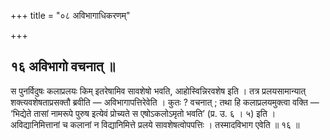 +++
title = "०८ अविभागाधिकरणम्"

+++

## १६ अविभागो वचनात् ॥

स पुनर्विदुषः कलाप्रलयः किम् इतरेषामिव सावशेषो भवति, आहोस्विन्निरवशेष इति । तत्र प्रलयसामान्यात् शक्त्यवशेषताप्रसक्तौ ब्रवीति — अविभागापत्तिरेवेति । कुतः ? वचनात् ; तथा हि कलाप्रलयमुक्त्वा वक्ति — ‘भिद्येते तासां नामरूपे पुरुष इत्येवं प्रोच्यते स एषोऽकलोऽमृतो भवति’ (प्र. उ. ६ । ५) इति । अविद्यानिमित्तानां च कलानां न विद्यानिमित्ते प्रलये सावशेषत्वोपपत्तिः । तस्मादविभाग एवेति ॥ १६ ॥
